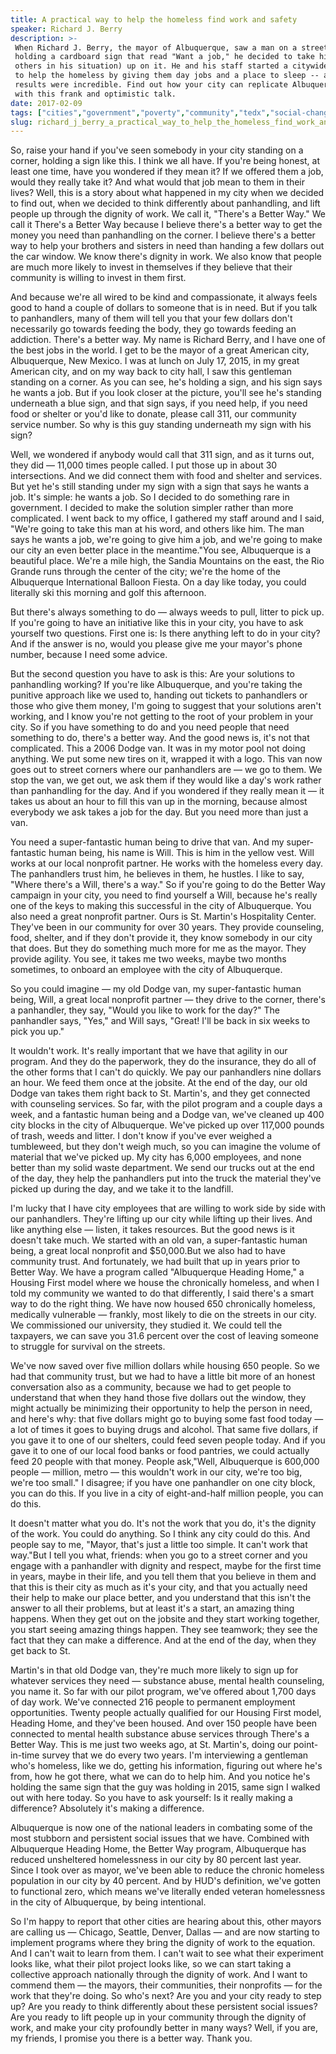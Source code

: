 ```yaml
---
title: A practical way to help the homeless find work and safety
speaker: Richard J. Berry
description: >-
 When Richard J. Berry, the mayor of Albuquerque, saw a man on a street corner
 holding a cardboard sign that read "Want a job," he decided to take him (and
 others in his situation) up on it. He and his staff started a citywide initiative
 to help the homeless by giving them day jobs and a place to sleep -- and the
 results were incredible. Find out how your city can replicate Albuquerque's model
 with this frank and optimistic talk.
date: 2017-02-09
tags: ["cities","government","poverty","community","tedx","social-change","society","homelessness"]
slug: richard_j_berry_a_practical_way_to_help_the_homeless_find_work_and_safety
---
```


So, raise your hand if you've seen somebody in your city standing on a corner, holding a
sign like this. I think we all have. If you're being honest, at least one time, have you
wondered if they mean it? If we offered them a job, would they really take it? And what
would that job mean to them in their lives? Well, this is a story about what happened in
my city when we decided to find out, when we decided to think differently about
panhandling, and lift people up through the dignity of work. We call it, "There's a Better
Way." We call it There's a Better Way because I believe there's a better way to get the
money you need than panhandling on the corner. I believe there's a better way to help your
brothers and sisters in need than handing a few dollars out the car window. We know
there's dignity in work. We also know that people are much more likely to invest in
themselves if they believe that their community is willing to invest in them
first.

And because we're all wired to be kind and compassionate, it always feels good to hand a
couple of dollars to someone that is in need. But if you talk to panhandlers, many of them
will tell you that your few dollars don't necessarily go towards feeding the body, they go
towards feeding an addiction. There's a better way. My name is Richard Berry, and I have
one of the best jobs in the world. I get to be the mayor of a great American city,
Albuquerque, New Mexico. I was at lunch on July 17, 2015, in my great American city, and
on my way back to city hall, I saw this gentleman standing on a corner. As you can see,
he's holding a sign, and his sign says he wants a job. But if you look closer at the
picture, you'll see he's standing underneath a blue sign, and that sign says, if you need
help, if you need food or shelter or you'd like to donate, please call 311, our community
service number. So why is this guy standing underneath my sign with his
sign?

Well, we wondered if anybody would call that 311 sign, and as it turns out, they did —
11,000 times people called. I put those up in about 30 intersections. And we did connect
them with food and shelter and services. But yet he's still standing under my sign with a
sign that says he wants a job. It's simple: he wants a job. So I decided to do something
rare in government. I decided to make the solution simpler rather than more complicated. I
went back to my office, I gathered my staff around and I said, "We're going to take this
man at his word, and others like him. The man says he wants a job, we're going to give him
a job, and we're going to make our city an even better place in the meantime."You see,
Albuquerque is a beautiful place. We're a mile high, the Sandia Mountains on the east, the
Rio Grande runs through the center of the city; we're the home of the Albuquerque
International Balloon Fiesta. On a day like today, you could literally ski this morning
and golf this afternoon.

But there's always something to do — always weeds to pull, litter to pick up. If you're
going to have an initiative like this in your city, you have to ask yourself two
questions. First one is: Is there anything left to do in your city? And if the answer is
no, would you please give me your mayor's phone number, because I need some
advice.

But the second question you have to ask is this: Are your solutions to panhandling
working? If you're like Albuquerque, and you're taking the punitive approach like we used
to, handing out tickets to panhandlers or those who give them money, I'm going to suggest
that your solutions aren't working, and I know you're not getting to the root of your
problem in your city. So if you have something to do and you need people that need
something to do, there's a better way. And the good news is, it's not that
complicated. This a 2006 Dodge van. It was in my motor pool not doing anything. We put some
new tires on it, wrapped it with a logo. This van now goes out to street corners where our
panhandlers are — we go to them. We stop the van, we get out, we ask them if they would
like a day's work rather than panhandling for the day. And if you wondered if they really
mean it — it takes us about an hour to fill this van up in the morning, because almost
everybody we ask takes a job for the day. But you need more than just a
van.

You need a super-fantastic human being to drive that van. And my super-fantastic human
being, his name is Will. This is him in the yellow vest. Will works at our local nonprofit
partner. He works with the homeless every day. The panhandlers trust him, he believes in
them, he hustles. I like to say, "Where there's a Will, there's a way." So if you're going
to do the Better Way campaign in your city, you need to find yourself a Will, because he's
really one of the keys to making this successful in the city of Albuquerque. You also need
a great nonprofit partner. Ours is St. Martin's Hospitality Center. They've been in our
community for over 30 years. They provide counseling, food, shelter, and if they don't
provide it, they know somebody in our city that does. But they do something much more for
me as the mayor. They provide agility. You see, it takes me two weeks, maybe two months
sometimes, to onboard an employee with the city of Albuquerque.

So you could imagine — my old Dodge van, my super-fantastic human being, Will, a great
local nonprofit partner — they drive to the corner, there's a panhandler, they say, "Would
you like to work for the day?" The panhandler says, "Yes," and Will says, "Great! I'll be
back in six weeks to pick you up."

It wouldn't work. It's really important that we have that agility in our program. And they
do the paperwork, they do the insurance, they do all of the other forms that I can't do
quickly. We pay our panhandlers nine dollars an hour. We feed them once at the jobsite. At
the end of the day, our old Dodge van takes them right back to St. Martin's, and they get
connected with counseling services. So far, with the pilot program and a couple days a
week, and a fantastic human being and a Dodge van, we've cleaned up 400 city blocks in the
city of Albuquerque. We've picked up over 117,000 pounds of trash, weeds and litter. I
don't know if you've ever weighed a tumbleweed, but they don't weigh much, so you can
imagine the volume of material that we've picked up. My city has 6,000 employees, and none
better than my solid waste department. We send our trucks out at the end of the day, they
help the panhandlers put into the truck the material they've picked up during the day, and
we take it to the landfill.

I'm lucky that I have city employees that are willing to work side by side with our
panhandlers. They're lifting up our city while lifting up their lives. And like anything
else — listen, it takes resources. But the good news is it doesn't take much. We started
with an old van, a super-fantastic human being, a great local nonprofit and $50,000.But we
also had to have community trust. And fortunately, we had built that up in years prior to
Better Way. We have a program called "Albuquerque Heading Home," a Housing First model
where we house the chronically homeless, and when I told my community we wanted to do that
differently, I said there's a smart way to do the right thing. We have now housed 650
chronically homeless, medically vulnerable — frankly, most likely to die on the streets in
our city. We commissioned our university, they studied it. We could tell the taxpayers, we
can save you 31.6 percent over the cost of leaving someone to struggle for survival on the
streets.

We've now saved over five million dollars while housing 650 people. So we had that
community trust, but we had to have a little bit more of an honest conversation also as a
community, because we had to get people to understand that when they hand those five
dollars out the window, they might actually be minimizing their opportunity to help the
person in need, and here's why: that five dollars might go to buying some fast food today
— a lot of times it goes to buying drugs and alcohol. That same five dollars, if you gave
it to one of our shelters, could feed seven people today. And if you gave it to one of our
local food banks or food pantries, we could actually feed 20 people with that money. People
ask,"Well, Albuquerque is 600,000 people — million, metro — this wouldn't work in our
city, we're too big, we're too small." I disagree; if you have one panhandler on one city
block, you can do this. If you live in a city of eight-and-half million people, you can do
this.

It doesn't matter what you do. It's not the work that you do, it's the dignity of the
work. You could do anything. So I think any city could do this. And people say to me,
"Mayor, that's just a little too simple. It can't work that way."But I tell you what,
friends: when you go to a street corner and you engage with a panhandler with dignity and
respect, maybe for the first time in years, maybe in their life, and you tell them that
you believe in them and that this is their city as much as it's your city, and that you
actually need their help to make our place better, and you understand that this isn't the
answer to all their problems, but at least it's a start, an amazing thing happens. When
they get out on the jobsite and they start working together, you start seeing amazing
things happen. They see teamwork; they see the fact that they can make a difference. And
at the end of the day, when they get back to St.

Martin's in that old Dodge van, they're much more likely to sign up for whatever services
they need — substance abuse, mental health counseling, you name it. So far with our pilot
program, we've offered about 1,700 days of day work. We've connected 216 people to
permanent employment opportunities. Twenty people actually qualified for our Housing First
model, Heading Home, and they've been housed. And over 150 people have been connected to
mental health substance abuse services through There's a Better Way. This is me just two
weeks ago, at St. Martin's, doing our point-in-time survey that we do every two years. I'm
interviewing a gentleman who's homeless, like we do, getting his information, figuring out
where he's from, how he got there, what we can do to help him. And you notice he's holding
the same sign that the guy was holding in 2015, same sign I walked out with here today. So
you have to ask yourself: Is it really making a difference? Absolutely it's making a
difference.

Albuquerque is now one of the national leaders in combating some of the most stubborn and
persistent social issues that we have. Combined with Albuquerque Heading Home, the Better
Way program, Albuquerque has reduced unsheltered homelessness in our city by 80 percent
last year. Since I took over as mayor, we've been able to reduce the chronic homeless
population in our city by 40 percent. And by HUD's definition, we've gotten to functional
zero, which means we've literally ended veteran homelessness in the city of Albuquerque,
by being intentional.

So I'm happy to report that other cities are hearing about this, other mayors are calling
us — Chicago, Seattle, Denver, Dallas — and are now starting to implement programs where
they bring the dignity of work to the equation. And I can't wait to learn from them. I
can't wait to see what their experiment looks like, what their pilot project looks like,
so we can start taking a collective approach nationally through the dignity of work. And I
want to commend them — the mayors, their communities, their nonprofits — for the work that
they're doing. So who's next? Are you and your city ready to step up? Are you ready to
think differently about these persistent social issues? Are you ready to lift people up in
your community through the dignity of work, and make your city profoundly better in many
ways? Well, if you are, my friends, I promise you there is a better way. Thank
you.

<!--
ad_duration=3.33
comment_count=26
event="TEDxPennsylvaniaAvenue"
external_start_time=0
has_talk_citation=0
intro_duration=11.82
is_subtitle_required="False"
is_talk_featured="True"
language="en"
language_swap="False"
native_language="en"
number_of_related_talks=6
number_of_speakers=1
number_of_subtitled_videos=17
number_of_tags=8
number_of_talk_download_languages=17
number_of_talk_more_resources=0
number_of_talk_recommendations=1
number_of_talks_take_actions=2
post_ad_duration=0.83
published_timestamp="2017-08-17 19:33:51"
recording_date="2017-02-09"
speaker_description="Mayor of Albuquerque"
speaker_is_published=1
speaker_name="Richard J. Berry"
talk_more_resources=[]
talk_name="A practical way to help the homeless find work and safety"
talk_recommendations_blurb="Check out more information about Albuquerque's approach to homelessness."
talks_tags=["cities","government","poverty","community","tedx","social-change","society","homelessness"]
url_audio="https://download.ted.com/talks/RichardJBerry_2017X.mp3?apikey=acme-roadrunner"
url_photo_speaker="https://pe.tedcdn.com/images/ted/2e8be6c8e3f359b9d3c95f3f87fb8340acb6d55b_254x191.jpg"
url_photo_talk="https://s3.amazonaws.com/talkstar-photos/uploads/ab2479bf-31d9-41c5-95ee-653f169a2594/RichardBerry_2017X-embed.jpg"
url_webpage="https://www.ted.com/talks/richard_j_berry_a_practical_way_to_help_the_homeless_find_work_and_safety"
video_type_name="TEDx Talk"
-->
